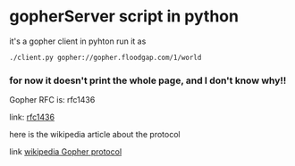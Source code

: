 # gopherServer script in python

it's a gopher client in pyhton
run it as
```bash
./client.py gopher://gopher.floodgap.com/1/world
```
### for now it doesn't print the whole page, and I don't know why!!

Gopher RFC is: rfc1436

link: [rfc1436](https://www.ietf.org/rfc/rfc1436.txt)

here is the wikipedia article about the protocol

link [wikipedia Gopher protocol](https://en.wikipedia.org/wiki/Gopher_(protocol))
